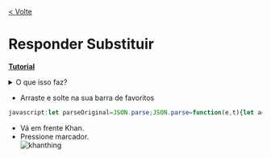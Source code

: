 [< Volte](https://github.com/ilytobias/Khan-Destroyer/tree/main/portuguese)
# Responder Substituir
  
  **[Tutorial](https://www.youtube.com/watch?v=kM1oWRX2_TU)**
  <details>
    <summary>O que isso faz?</summary>
    
  *Isso substitui suas perguntas para ficar assim. E ainda conta como uma resposta correta.*
  
  ![Screenshot 2024-04-03 114349](https://github.com/ilytobias/Khan-Destroyer/assets/165577429/704501ab-e727-47fa-924b-6ae5367f8249)
  </details>

* Arraste e solte na sua barra de favoritos
  
```js
javascript:let parseOriginal=JSON.parse;JSON.parse=function(e,t){let a=parseOriginal(e,t);try{a&&a.data&&"object"==typeof a.data&&Object.keys(a.data).forEach((e=>{let t=a.data[e];"assessmentItem"===e&&t&&t.item&&"object"==typeof t.item&&(t.item.itemData=JSON.stringify({answerArea:{calculator:!1,chi2Table:!1,periodicTable:!1,tTable:!1,zTable:!1},hints:[{content:"$\\\\begin{align}\\\\n\\\\left(\\\\dfrac{z^{4}}{6^{2}}\\\\right)^{-3}&=\\\\dfrac{\\\\left(z^{4}\\\\right)^{-3}}{\\\\left(6^{2}\\\\right)^{-3}}\\\\n\\\\end{align}$",images:{},replace:!1,widgets:{}},{content:"$\\\\begin{align}\\\\n\\\\phantom{\\\\left(\\\\dfrac{z^{4}}{6^{2}}\\\\right)^{-3}}&=\\\\dfrac{z^{(4)(-3)}}{6^{(2)(-3)}}\\\\n\\\\\\\\n&=\\\\dfrac{z^{-12}}{6^{-6}}\\\\n\\\\\\\\n&=\\\\dfrac{6^{6}}{z^{12}}\\\\n\\\\end{align}$",images:{},replace:!1,widgets:{}}],itemDataVersion:{major:0,minor:1},question:{content:"Khan cheat feito por ilyTobias[[☃ radio 1]]",images:{},widgets:{"radio 1":{alignment:"default",graded:!0,options:{choices:[{content:"Resposta correta",correct:!0},{content:"Resposta incorreta",correct:!1}],deselectEnabled:!1,displayCount:null,hasNoneOfTheAbove:!1,multipleSelect:!1,onePerLine:!0,randomize:!1},static:!1,type:"radio",version:{major:1,minor:0}}}}}))}))}catch(e){console.error("Erro ao processar o JSON:",e)}return a};
```  
* Vá em frente Khan.
* Pressione marcador.
  <br>
![khanthing](https://github.com/ilytobias/Khan-Destroyer/assets/165577429/7a77ee4e-8d84-4135-b97c-5408b16f780b)
